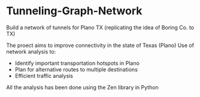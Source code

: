 # Tunneling-Graph-Network
Build a network of tunnels for Plano TX (replicating the idea of Boring Co. to TX)

The proect aims to improve connectivity in the state of Texas (Plano) 
Use of network analysis to: 
- Identify important transportation hotspots in Plano 
- Plan for alternative routes to multiple destinations 
- Efficient traffic analysis

All the analysis has been done using the Zen library in Python
